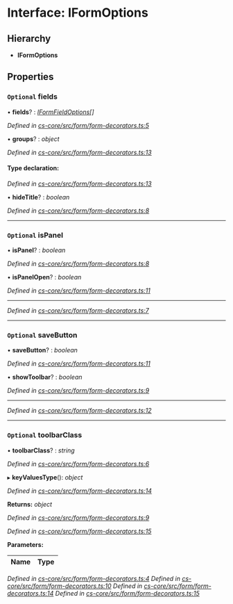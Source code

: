 # Interface: IFormOptions

## Hierarchy

* **IFormOptions**

## Properties

### `Optional` fields

• **fields**? : *[IFormFieldOptions](_cs_core_src_form_form_decorators_.iformfieldoptions.md)[]*

*Defined in [cs-core/src/form/form-decorators.ts:5](https://github.com/TNOCS/csnext/blob/99cbd46d/packages/cs-core/src/form/form-decorators.ts#L5)*

• **groups**? : *object*

*Defined in [cs-core/src/form/form-decorators.ts:13](https://github.com/TNOCS/csnext/blob/99cbd46d/packages/cs-core/src/form/form-decorators.ts#L13)*

#### Type declaration:

*Defined in [cs-core/src/form/form-decorators.ts:13](https://github.com/TNOCS/csnext/blob/99cbd46d/packages/cs-core/src/form/form-decorators.ts#L13)*

• **hideTitle**? : *boolean*

*Defined in [cs-core/src/form/form-decorators.ts:8](https://github.com/TNOCS/csnext/blob/99cbd46d/packages/cs-core/src/form/form-decorators.ts#L8)*

___

### `Optional` isPanel

• **isPanel**? : *boolean*

*Defined in [cs-core/src/form/form-decorators.ts:8](https://github.com/TNOCS/csnext/blob/99cbd46d/packages/cs-core/src/form/form-decorators.ts#L8)*

• **isPanelOpen**? : *boolean*

*Defined in [cs-core/src/form/form-decorators.ts:11](https://github.com/TNOCS/csnext/blob/99cbd46d/packages/cs-core/src/form/form-decorators.ts#L11)*

___

*Defined in [cs-core/src/form/form-decorators.ts:7](https://github.com/TNOCS/csnext/blob/99cbd46d/packages/cs-core/src/form/form-decorators.ts#L7)*

___

### `Optional` saveButton

• **saveButton**? : *boolean*

*Defined in [cs-core/src/form/form-decorators.ts:11](https://github.com/TNOCS/csnext/blob/99cbd46d/packages/cs-core/src/form/form-decorators.ts#L11)*

• **showToolbar**? : *boolean*

*Defined in [cs-core/src/form/form-decorators.ts:9](https://github.com/TNOCS/csnext/blob/99cbd46d/packages/cs-core/src/form/form-decorators.ts#L9)*

___

*Defined in [cs-core/src/form/form-decorators.ts:12](https://github.com/TNOCS/csnext/blob/99cbd46d/packages/cs-core/src/form/form-decorators.ts#L12)*

___

### `Optional` toolbarClass

• **toolbarClass**? : *string*

*Defined in [cs-core/src/form/form-decorators.ts:6](https://github.com/TNOCS/csnext/blob/99cbd46d/packages/cs-core/src/form/form-decorators.ts#L6)*

▸ **keyValuesType**(): *object*

*Defined in [cs-core/src/form/form-decorators.ts:14](https://github.com/TNOCS/csnext/blob/99cbd46d/packages/cs-core/src/form/form-decorators.ts#L14)*

**Returns:** *object*

*Defined in [cs-core/src/form/form-decorators.ts:9](https://github.com/TNOCS/csnext/blob/99cbd46d/packages/cs-core/src/form/form-decorators.ts#L9)*

*Defined in [cs-core/src/form/form-decorators.ts:15](https://github.com/TNOCS/csnext/blob/99cbd46d/packages/cs-core/src/form/form-decorators.ts#L15)*

**Parameters:**

Name | Type |
------ | ------ |
*Defined in [cs-core/src/form/form-decorators.ts:4](https://github.com/TNOCS/csnext/blob/99cbd46d/packages/cs-core/src/form/form-decorators.ts#L4)*
*Defined in [cs-core/src/form/form-decorators.ts:10](https://github.com/TNOCS/csnext/blob/99cbd46d/packages/cs-core/src/form/form-decorators.ts#L10)*
*Defined in [cs-core/src/form/form-decorators.ts:14](https://github.com/TNOCS/csnext/blob/99cbd46d/packages/cs-core/src/form/form-decorators.ts#L14)*
*Defined in [cs-core/src/form/form-decorators.ts:15](https://github.com/TNOCS/csnext/blob/99cbd46d/packages/cs-core/src/form/form-decorators.ts#L15)*

